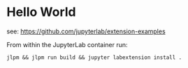 # Hello World

see: https://github.com/jupyterlab/extension-examples

From within the JupyterLab container run:
```
jlpm && jlpm run build && jupyter labextension install .
```